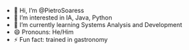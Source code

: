- 👋 Hi, I’m @PietroSoaress
- 👀 I’m interested in IA, Java, Python
- 🌱 I’m currently learning Systems Analysis and Development
- 😄 Pronouns: He/Him
- ⚡ Fun fact: trained in gastronomy

<!---
PietroSoaress/PietroSoaress is a ✨ special ✨ repository because its `README.md` (this file) appears on your GitHub profile.
You can click the Preview link to take a look at your changes.
--->
